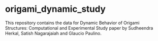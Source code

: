 # origami_dynamic_study
This repository contains the data for Dynamic Behavior of Origami Structures: Computational and Experimental Study paper by Sudheendra Herkal, Satish Nagarajaiah and Glaucio Paulino.
